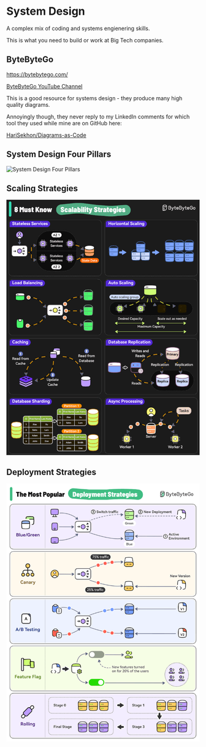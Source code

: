 # System Design

A complex mix of coding and systems engienering skills.

This is what you need to build or work at Big Tech companies.

## ByteByteGo

<https://bytebytego.com/>

[ByteByteGo YouTube Channel](https://www.youtube.com/channel/UCZgt6AzoyjslHTC9dz0UoTw)

This is a good resource for systems design - they produce many high quality diagrams.

Annoyingly though, they never reply to my LinkedIn comments for which tool they used while mine are on GitHub here:

[HariSekhon/Diagrams-as-Code](https://github.com/HariSekhon/Diagrams-as-Code)

## System Design Four Pillars

![System Design Four Pillars](images/system_design_four_pillars.gif)

## Scaling Strategies

![Scaling Strategies](images/scaling_strategies.gif)

## Deployment Strategies

![Deployment Strategies](images/deployment_strategies.gif)
